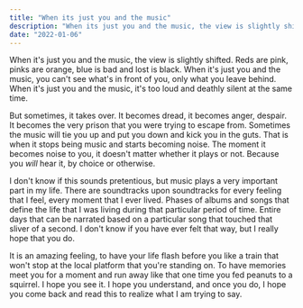 ```yaml
---
title: "When its just you and the music"
description: "When its just you and the music, the view is slightly shifted."
date: "2022-01-06"
---
```

When it's just you and the music, the view is slightly shifted. Reds are pink,
pinks are orange, blue is bad and lost is black. When it's just you and the
music, you can't see what's in front of you, only what you leave behind. When
it's just you and the music, it's too loud and deathly silent at the same time. 

But sometimes, it takes over. It becomes dread, it becomes anger, despair. It becomes the 
very prison that you were trying to escape from. Sometimes the music will tie you up
and put you down and kick you in the guts. That is when it stops being music and 
starts becoming noise. The moment it becomes noise to you, it doesn't matter whether
it plays or not. Because you _will_ hear it, by choice or otherwise. 

I don't know if this sounds pretentious, but music plays a very important part
in my life. There are soundtracks upon soundtracks for every feeling that I
feel, every moment that I ever lived. Phases of albums and songs that define
the life that I was living during that particular period of time. Entire days
that can be narrated based on a particular song that touched that sliver of a
second. I don't know if you have ever felt that way, but I really hope that you
do.

It is an amazing feeling, to have your life flash before you like a train that
won't stop at the local platform that you're standing on. To have memories meet
you for a moment and run away like that one time you fed peanuts to a squirrel.
I hope you see it. I hope you understand, and once you do, I hope you come back
and read this to realize what I am trying to say. 


